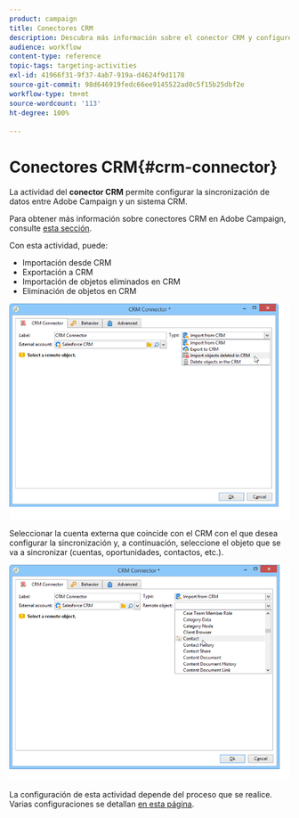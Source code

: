 ```yaml
---
product: campaign
title: Conectores CRM
description: Descubra más información sobre el conector CRM y configure la sincronización de datos
audience: workflow
content-type: reference
topic-tags: targeting-activities
exl-id: 41966f31-9f37-4ab7-919a-d4624f9d1178
source-git-commit: 98d646919fedc66ee9145522ad0c5f15b25dbf2e
workflow-type: tm+mt
source-wordcount: '113'
ht-degree: 100%

---
```


# Conectores CRM{#crm-connector}

La actividad del **conector CRM** permite configurar la sincronización de datos entre Adobe Campaign y un sistema CRM.

Para obtener más información sobre conectores CRM en Adobe Campaign, consulte [esta sección](../../platform/using/crm-connectors.md).

Con esta actividad, puede:

* Importación desde CRM
* Exportación a CRM
* Importación de objetos eliminados en CRM
* Eliminación de objetos en CRM

![](assets/crm_task_select_op.png)

Seleccionar la cuenta externa que coincide con el CRM con el que desea configurar la sincronización y, a continuación, seleccione el objeto que se va a sincronizar (cuentas, oportunidades, contactos, etc.).

![](assets/crm_task_select_obj.png)

La configuración de esta actividad depende del proceso que se realice. Varias configuraciones se detallan [en esta página](../../platform/using/crm-data-sync.md).
